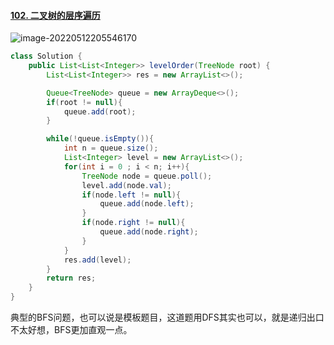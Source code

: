 #### [102. 二叉树的层序遍历](https://leetcode.cn/problems/binary-tree-level-order-traversal/)



![image-20220512205546170](C:\Users\admin\AppData\Roaming\Typora\typora-user-images\image-20220512205546170.png)





```java
class Solution {
    public List<List<Integer>> levelOrder(TreeNode root) {
        List<List<Integer>> res = new ArrayList<>();

        Queue<TreeNode> queue = new ArrayDeque<>();
        if(root != null){
            queue.add(root);
        }

        while(!queue.isEmpty()){
            int n = queue.size();
            List<Integer> level = new ArrayList<>();
            for(int i = 0 ; i < n; i++){
                TreeNode node = queue.poll();
                level.add(node.val);
                if(node.left != null){
                    queue.add(node.left);
                }
                if(node.right != null){
                    queue.add(node.right);
                }
            }
            res.add(level);
        }
        return res;
    }
}
```



典型的BFS问题，也可以说是模板题目，这道题用DFS其实也可以，就是递归出口不太好想，BFS更加直观一点。